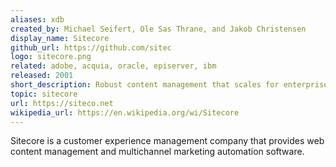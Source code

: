 ```yaml
---
aliases: xdb
created_by: Michael Seifert, Ole Sas Thrane, and Jakob Christensen
display_name: Sitecore
github_url: https://github.com/sitec
logo: sitecore.png
related: adobe, acquia, oracle, episerver, ibm
released: 2001
short_description: Robust content management that scales for enterprise needs.
topic: sitecore
url: https://siteco.net
wikipedia_url: https://en.wikipedia.org/wi/Sitecore
---
```

Sitecore is a customer experience management company that provides web content management and multichannel marketing automation software.
